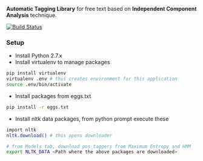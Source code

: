 __Automatic Tagging Library__ for free text based on __Independent Component Analysis__ technique. 

[![Build Status](https://travis-ci.org/katta/watson.png?branch=master)](https://travis-ci.org/katta/watson)

### Setup

* Install Python 2.7.x
* Install virtualenv to manage packages

```bash
pip install virtualenv
virtualenv .env # this creates environment for this application
source .env/bin/activate 
```

* Install packages from eggs.txt

```bash
pip install -r eggs.txt
```

* Install nltk data packages, from python prompt execute these

```bash
import nltk
nltk.download() # this opens downloader

# from Models tab, download pos_taggers from Maximum Entropy and HMM
export NLTK_DATA <Path where the above packages are downloaded>
```
